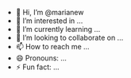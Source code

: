 - 👋 Hi, I’m @marianew
- 👀 I’m interested in ...
- 🌱 I’m currently learning ...
- 💞️ I’m looking to collaborate on ...
- 📫 How to reach me ...
- 😄 Pronouns: ...
- ⚡ Fun fact: ...

<!---
marianew/marianew is a ✨ special ✨ repository because its `README.md` (this file) appears on your GitHub profile.
You can click the Preview link to take a look at your changes.
--->
